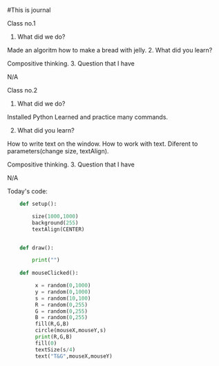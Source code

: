 #This is journal

Class no.1

1. What did we do?

Made an algoritm how to make a bread with jelly.
2. What did you learn?

Compositive thinking.
3. Question that I have

N/A



Class no.2

1. What did we do?

Installed Python
Learned and practice many commands.

2. What did you learn?

How to write text on the window. 
How to work with text. Diferent to parameters(change size, textAlign).

Compositive thinking.
3. Question that I have

N/A

Today's code:

```.py
    def setup():

        size(1000,1000)
        background(255)
        textAlign(CENTER)


    def draw():

        print("")
    
    def mouseClicked():

         x = random(0,1000)
         y = random(0,1000)
         s = random(10,100)
         R = random(0,255)
         G = random(0,255)
         B = random(0,255)
         fill(R,G,B)
         circle(mouseX,mouseY,s)
         print(R,G,B)
         fill(0)
         textSize(s/4)
         text("T&G",mouseX,mouseY)
```
